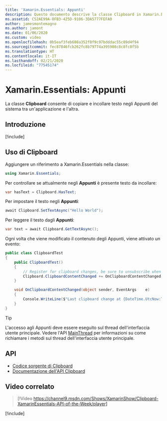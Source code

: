 ```yaml
---
title: 'Xamarin.Essentials: Appunti'
description: Questo documento descrive la classe Clipboard in Xamarin.Essentials, che consente di copiare e incollare testo negli Appunti di sistema tra un'applicazione e l'altra.
ms.assetid: C52AE99A-0FB3-425D-9106-3DA5777FEFA0
author: jamesmontemagno
ms.author: jamont
ms.date: 01/06/2020
ms.custom: video
ms.openlocfilehash: 0b5eaf3feb608a352f8f9c97bdddac55c89d4f94
ms.sourcegitcommit: fec87846fcb262fc8b79774a395908c8c8fc8f5b
ms.translationtype: HT
ms.contentlocale: it-IT
ms.lasthandoff: 02/21/2020
ms.locfileid: "77545174"
---
```

# <a name="xamarinessentials-clipboard"></a>Xamarin.Essentials: Appunti

La classe **Clipboard** consente di copiare e incollare testo negli Appunti del sistema tra un'applicazione e l'altra.

## <a name="get-started"></a>Introduzione

[!include[](~/essentials/includes/get-started.md)]

## <a name="using-clipboard"></a>Uso di Clipboard

Aggiungere un riferimento a Xamarin.Essentials nella classe:

```csharp
using Xamarin.Essentials;
```

Per controllare se attualmente negli **Appunti** è presente testo da incollare:

```csharp
var hasText = Clipboard.HasText;
```

Per impostare il testo negli **Appunti**:

```csharp
await Clipboard.SetTextAsync("Hello World");
```

Per leggere il testo dagli **Appunti**:

```csharp
var text = await Clipboard.GetTextAsync();
```

Ogni volta che viene modificato il contenuto degli Appunti, viene attivato un evento:

```csharp
public class ClipboardTest
{
    public ClipboardTest()
    {
        // Register for clipboard changes, be sure to unsubscribe when needed
        Clipboard.ClipboardContentChanged += OnClipboardContentChanged;
    }

    void OnClipboardContentChanged(object sender, EventArgs    e)
    {
        Console.WriteLine($"Last clipboard change at {DateTime.UtcNow:T}";);
    }
}
```

> [!TIP]
> L'accesso agli Appunti deve essere eseguito sul thread dell'interfaccia utente principale. Vedere l'API [MainThread](~/essentials/main-thread.md) per informazioni su come richiamare i metodi sul thread dell'interfaccia utente principale.

## <a name="api"></a>API

- [Codice sorgente di Clipboard](https://github.com/xamarin/Essentials/tree/master/Xamarin.Essentials/Clipboard)
- [Documentazione dell'API Clipboard](xref:Xamarin.Essentials.Clipboard)

## <a name="related-video"></a>Video correlato

> [!Video https://channel9.msdn.com/Shows/XamarinShow/Clipboard-XamarinEssentials-API-of-the-Week/player]

[!include[](~/essentials/includes/xamarin-show-essentials.md)]
